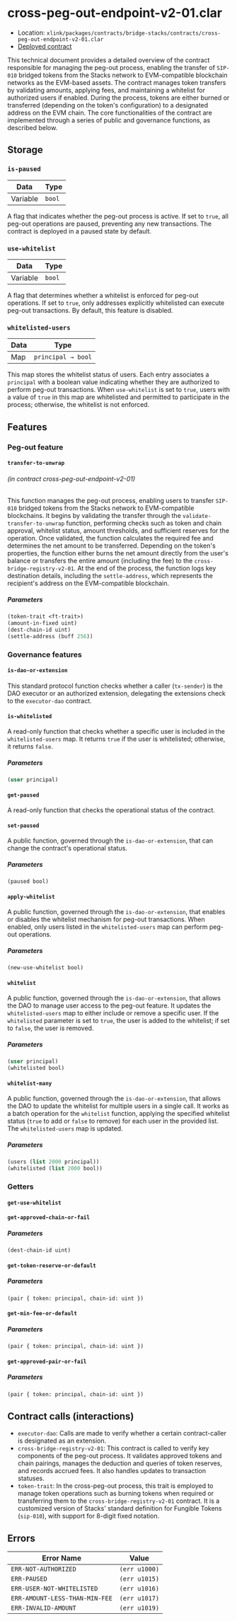 # cross-peg-out-endpoint-v2-01.clar

- Location: `xlink/packages/contracts/bridge-stacks/contracts/cross-peg-out-endpoint-v2-01.clar`
- [Deployed contract](https://explorer.hiro.so/txid/SP2XD7417HGPRTREMKF748VNEQPDRR0RMANB7X1NK.cross-peg-out-endpoint-v2-01?chain=mainnet)

This technical document provides a detailed overview of the contract responsible for managing the peg-out process, enabling the transfer of `SIP-010` bridged tokens from the Stacks network to EVM-compatible blockchain networks as the EVM-based assets. The contract manages token transfers by validating amounts, applying fees, and maintaining a whitelist for authorized users if enabled. During the process, tokens are either burned or transferred (depending on the token's configuration) to a designated address on the EVM chain. The core functionalities of the contract are implemented through a series of public and governance functions, as described below.

## Storage
### `is-paused`
| Data     | Type   |
| -------- | ------ |
| Variable | `bool` |

A flag that indicates whether the peg-out process is active. If set to `true`, all peg-out operations are paused, preventing any new transactions. The contract is deployed in a paused state by default.

### `use-whitelist`
| Data     | Type   |
| -------- | ------ |
| Variable | `bool` |

A flag that determines whether a whitelist is enforced for peg-out operations. If set to `true`, only addresses explicitly whitelisted can execute peg-out transactions. By default, this feature is disabled.

### `whitelisted-users`
| Data     | Type   |
| -------- | ------ |
| Map | `principal → bool` |

This map stores the whitelist status of users. Each entry associates a `principal` with a boolean value indicating whether they are authorized to perform peg-out transactions. When `use-whitelist` is set to `true`, users with a value of `true` in this map are whitelisted and permitted to participate in the process; otherwise, the whitelist is not enforced.

## Features

### Peg-out feature

#### `transfer-to-unwrap`
###### _(in contract cross-peg-out-endpoint-v2-01)_

This function manages the peg-out process, enabling users to transfer `SIP-010` bridged tokens from the Stacks network to EVM-compatible blockchains. It begins by validating the transfer through the `validate-transfer-to-unwrap` function, performing checks such as token and chain approval, whitelist status, amount thresholds, and sufficient reserves for the operation.
Once validated, the function calculates the required fee and determines the net amount to be transferred. Depending on the token's properties, the function either burns the net amount directly from the user's balance or transfers the entire amount (including the fee) to the `cross-bridge-registry-v2-01`.
At the end of the process, the function logs key destination details, including the `settle-address`, which represents the recipient's address on the EVM-compatible blockchain.

##### Parameters
```lisp
(token-trait <ft-trait>)
(amount-in-fixed uint) 
(dest-chain-id uint) 
(settle-address (buff 256))
```

### Governance features
#### `is-dao-or-extension`
This standard protocol function checks whether a caller (`tx-sender`) is the DAO executor or an authorized extension, delegating the extensions check to the `executor-dao` contract.

#### `is-whitelisted`
A read-only function that checks whether a specific user is included in the `whitelisted-users` map. It returns `true` if the user is whitelisted; otherwise, it returns `false`.

##### Parameters
```lisp
(user principal)
```

#### `get-paused`
A read-only function that checks the operational status of the contract.

#### `set-paused`
A public function, governed through the `is-dao-or-extension`, that can change the contract's operational status.

##### Parameters
```lisp
(paused bool)
```

#### `apply-whitelist`
A public function, governed through the `is-dao-or-extension`, that enables or disables the whitelist mechanism for peg-out transactions. When enabled, only users listed in the `whitelisted-users` map can perform peg-out operations.

##### Parameters
```lisp
(new-use-whitelist bool)
```

#### `whitelist`
A public function, governed through the `is-dao-or-extension`, that allows the DAO to manage user access to the peg-out feature. It updates the `whitelisted-users` map to either include or remove a specific user. If the `whitelisted` parameter is set to `true`, the user is added to the whitelist; if set to `false`, the user is removed.

##### Parameters
```lisp
(user principal)
(whitelisted bool)
```

#### `whitelist-many`
A public function, governed through the `is-dao-or-extension`, that allows the DAO to update the whitelist for multiple users in a single call. It works as a batch operation for the `whitelist` function, applying the specified whitelist status (`true` to add or `false` to remove) for each user in the provided list. The `whitelisted-users` map is updated.

##### Parameters
```lisp
(users (list 2000 principal))
(whitelisted (list 2000 bool))
```

### Getters

#### `get-use-whitelist`
#### `get-approved-chain-or-fail`
##### Parameters
```lisp
(dest-chain-id uint)
```
#### `get-token-reserve-or-default`
##### Parameters
```lisp
(pair { token: principal, chain-id: uint })
```
#### `get-min-fee-or-default`
##### Parameters
```lisp
(pair { token: principal, chain-id: uint })
```
#### `get-approved-pair-or-fail`
##### Parameters
```lisp
(pair { token: principal, chain-id: uint })
```

## Contract calls (interactions)
- `executor-dao`: Calls are made to verify whether a certain contract-caller is designated as an extension.
- `cross-bridge-registry-v2-01`: This contract is called to verify key components of the peg-out process. It validates approved tokens and chain pairings, manages the deduction and queries of token reserves, and records accrued fees. It also handles updates to transaction statuses.
- `token-trait`: In the cross-peg-out process, this trait is employed to manage token operations such as burning tokens when required or transferring them to the `cross-bridge-registry-v2-01` contract. It is a customized version of Stacks' standard definition for Fungible Tokens (`sip-010`), with support for 8-digit fixed notation.

## Errors

| Error Name       | Value         |
| ---------------- | ------------- |
| `ERR-NOT-AUTHORIZED` | `(err u1000)` |
| `ERR-PAUSED`    | `(err u1015)` |
| `ERR-USER-NOT-WHITELISTED` | `(err u1016)` |
| `ERR-AMOUNT-LESS-THAN-MIN-FEE`    | `(err u1017)` |
| `ERR-INVALID-AMOUNT`   | `(err u1019)` |


<!-- Documentation Contract Template v0.1.0 -->